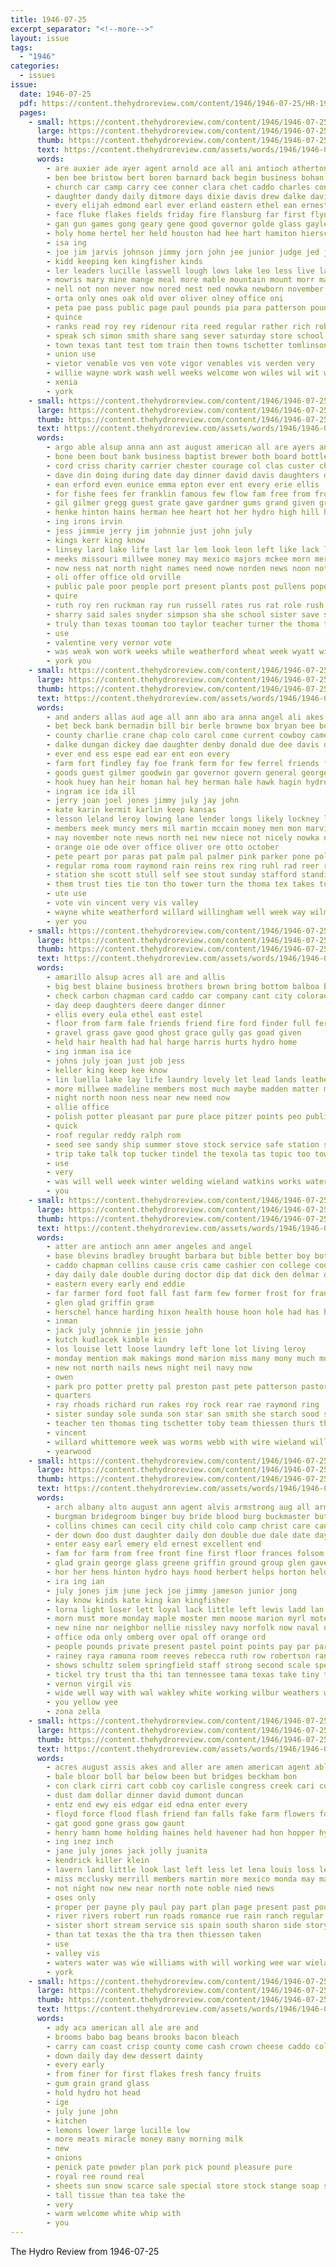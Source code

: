 ```yaml
---
title: 1946-07-25
excerpt_separator: "<!--more-->"
layout: issue
tags:
  - "1946"
categories:
  - issues
issue:
  date: 1946-07-25
  pdf: https://content.thehydroreview.com/content/1946/1946-07-25/HR-1946-07-25.pdf
  pages:
    - small: https://content.thehydroreview.com/content/1946/1946-07-25/small/HR-1946-07-25-01.jpg
      large: https://content.thehydroreview.com/content/1946/1946-07-25/large/HR-1946-07-25-01.jpg
      thumb: https://content.thehydroreview.com/content/1946/1946-07-25/thumbnails/HR-1946-07-25-01.jpg
      text: https://content.thehydroreview.com/assets/words/1946/1946-07-25/HR-1946-07-25-01.txt
      words:
        - are auxier ade ayer agent arnold ace all ani antioch atherton ago altus ark author and alderson adkins august american ana alva
        - ben bee bristow bert boren barnard back begin business bohan buddy branson bar best bird bassler bath box baby bill belis bible beckham baptist bassett backe boys been belle better bethel born bobbie brett battle berry bayless bass baker but
        - church car camp carry cee conner clara chet caddo charles congress cordial christian colorado cast college cousin custer carruth creekmore churches clifford cook cad clinton cen cheryl came clyde court cedar can cecil chief circle cope cattle cone canyon crable cane city colo cor county coy con cody carolyn cartwright class canada cua colin center cox
        - daughter dandy daily ditmore days dixie davis drew dalke david during dent dick dire durant day divine death dean director dallas delbert doing
        - every elijah edmond earl ever erland eastern ethel ean ernest eden epton elk east even etna ela elwood
        - face fluke flakes fields friday fire flansburg far first flynn force for full front friendly flowers fone from fires found former field fred
        - gan gun games gong geary gene good governor golde glass gayle given grow game guthrie goss gregg grady gra george gia glen grand glance guard greeson gaia glidewell general gwaltney georgetown gilmer group
        - holy home hertel her held houston had hee hart hamiton hiersche horace husband him hammon homa hice hughes hydro horn herman harmony house hodge hie has hor hastings hay heidebrecht herbert hom henry heir hinton
        - isa ing
        - joe jim jarvis johnson jimmy jorn john jee junior judge jed july jordan
        - kidd keeping ken kingfisher kinds
        - ler leaders lucille lasswell lough lows lake leo less live large lack life leroy line longs last long leon little land loui latter like list loss lloyd lead leona luke lawton labor lyle low
        - mowris mary mine mange meal more mable mountain mount morr martin mayor martins marvin miner made miss mortis morris march mays missouri messimer mckee most major man mies mcalester mae matter many miller moody moore murphy meth michael malloy monday merle mor
        - nell not non never now nored nest ned nowka newborn november need name needs ning nine new nail night
        - orta only ones oak old over oliver olney office oni
        - peta pae pass public page paul pounds pia para patterson pound pastor peon pea price part potter pot people punt phipps pretty park paper
        - quince
        - ranks read roy rey ridenour rita reed regular rather rich robert race rick real reynolds rutherford reps ralph rob raymond ring ray ree rand rea roselyn roberta rider rado ran reasons reeder
        - speak sch simon smith share sang sever saturday store school seven said sapp summer special saw see she sund sale sae stange states seater son sais sunday session scarce season stage score stevens solo sam state staff shaw shown swim stores second spies stock sayre scout sat sup severe sic six sen sie speake shipman shoop story supe soap shan
        - town texas tant test tom train then towns tschetter tomlinson till toward ton theo ted them tough thomas taylor tack tindel thee thompson trip ten trend table tolle than turner too tees take the toby
        - union use
        - vietor venable vos ven vote vigor venables vis verden very
        - willie wayne work wash well weeks welcome won wiles wil wit wilburn week want waltner walt wicker winner will with while west wire worker went watt weatherford was willard way weaver why war wolf woodward
        - xenia
        - york
    - small: https://content.thehydroreview.com/content/1946/1946-07-25/small/HR-1946-07-25-02.jpg
      large: https://content.thehydroreview.com/content/1946/1946-07-25/large/HR-1946-07-25-02.jpg
      thumb: https://content.thehydroreview.com/content/1946/1946-07-25/thumbnails/HR-1946-07-25-02.jpg
      text: https://content.thehydroreview.com/assets/words/1946/1946-07-25/HR-1946-07-25-02.txt
      words:
        - argo able alsup anna ann ast august american all are ayers and
        - bone been bout bank business baptist brewer both board bottle buy bradley breth boys brothers
        - cord criss charity carrier chester courage col clas custer church child clyde candi coop camp city cece county clarence cantrell company carnegie check collins caddo cashier coyle camera card can
        - dave din doing during date day dinner david davis daughters dunn dixie death daughter due
        - ean erford even eunice emma epton ever ent every erie ellis
        - for fishe fees fer franklin famous few flow fam free from front friends friday farmer flowers fails fan first fairly
        - gil gilmer gregg guest grate gave gardner gums grand given graft going
        - henke hinton hains herman hee heart hot her hydro high hill herbert hand head handle harry has held had howard hansen house home hard him
        - ing irons irvin
        - jess jimmie jerry jim johnnie just john july
        - kings kerr king know
        - linsey lard lake life last lar lem look leon left like lack lens lor loyd let lunch lee
        - meeks missouri millwee money may mexico majors mckee morn merle mill mans man monday mcphearson marshall means much many most
        - now ness nat north night names need nowe norden news noon not noland nona new near ner
        - oli offer office old orville
        - public pale poor people port present plants post pullens pope pullen pleasure pee poli press pet ports person page part park
        - quire
        - ruth roy ren ruckman ray run russell rates rus rat role rush robert roman
        - sharry said sales snyder simpson sha she school sister save smith simmons south sah self sid state spencer sons saving schools sch side sincere soldi service story shirley such see sunday strem sie send saturday sue small states selma
        - truly than texas tooman too taylor teacher turner the thoma trail tucker toe town terry thomas
        - use
        - valentine very vernor vote
        - was weak won work weeks while weatherford wheat week wyatt will watch walter with ward want went way winter wee western wells well
        - york you
    - small: https://content.thehydroreview.com/content/1946/1946-07-25/small/HR-1946-07-25-03.jpg
      large: https://content.thehydroreview.com/content/1946/1946-07-25/large/HR-1946-07-25-03.jpg
      thumb: https://content.thehydroreview.com/content/1946/1946-07-25/thumbnails/HR-1946-07-25-03.jpg
      text: https://content.thehydroreview.com/assets/words/1946/1946-07-25/HR-1946-07-25-03.txt
      words:
        - and anders allas aud age all ann abo ara anna angel ali akes ashing alex alt aman albert are angeles america aloe
        - bet beck bank bernadin bill bir berle browne box bryan bee boy ben burr brother bridge blue boston but burg big bring both buy bethel ballou best brothers better been byram born baptist brake biase bob barbara
        - county charlie crane chap colo carol come current cowboy came cake choice cotton claude caddo cream course cattle carl can city church custer copper coffey carpenter crites cruzan carruth credit canton car
        - dalke dungan dickey dae daughter denby donald due dee davis dixie dinner dry day double delmer
        - ever end ess espe ead ear ent eon every
        - farm fort findley fay foe frank ferm for few ferrel friends fae friday flo fam fey freidline fos from
        - goods guest gilmer goodwin gar governor govern general george gilmore gil gee game geary glazier given good gants gloria
        - hook huey han heir homan hal hey herman hale hawk hagin hydro hoge has house home harri had hawkins held hinton hon homer harvey hoyt her hanes
        - ingram ice ida ill
        - jerry joan joel jones jimmy july jay john
        - kate karin kermit karlin keep kansas
        - lesson leland leroy lowing lane lender longs likely lockney long loan life lee law last leonard leas loud los latter lome living
        - members meek muncy mers mil martin mccain money men mon marvin mariage mary made mills moe massey messimer must man meth merle morning
        - nay november note news north nei new niece not nicely nowka nies now ned
        - orange oie ode over office oliver ore otto october
        - pete peart por paras pat palm pal palmer pink parker pone poli people price paul paler present peed pautz president part pana
        - regular roma room raymond rain reins rex ring ruhl rad reer riley richard res ree roy robert rae ray rons rose
        - station she scott stull self see stout sunday stafford standing sad sylvester sion sed scudder surgeon start said sor soon soules such sister sis speaker shower shade still stead sos son sylvan set shelton sale service street state sal short seal sat stockton spokes
        - them trust ties tie ton tho tower turn the thoma tex takes turner till thing try texas tae trip tash tony tune ted thomason
        - ute use
        - vote vin vincent very vis valley
        - wayne white weatherford willard willingham well week way wilma wil wash want williams world wearing wen while wells was with worthy wheel will west william welcome weathers
        - yer you
    - small: https://content.thehydroreview.com/content/1946/1946-07-25/small/HR-1946-07-25-04.jpg
      large: https://content.thehydroreview.com/content/1946/1946-07-25/large/HR-1946-07-25-04.jpg
      thumb: https://content.thehydroreview.com/content/1946/1946-07-25/thumbnails/HR-1946-07-25-04.jpg
      text: https://content.thehydroreview.com/assets/words/1946/1946-07-25/HR-1946-07-25-04.txt
      words:
        - amarillo alsup acres all are and allis
        - big best blaine business brothers brown bring bottom balboa billy bonnie baker bill bridgeport back barn bascom bradley blue
        - check carbon chapman card caddo car company cant city colorado churn can champlin clinton camp county call clyde colony carl child care
        - day deep daughters deere danger dinner
        - ellis every eula ethel east estel
        - floor from farm fale friends friend fire ford finder full fern fost flansburg for fine
        - gravel grass gave good ghost grace gully gas goad given
        - held hair health had hal harge harris hurts hydro home
        - ing inman isa ice
        - johns july joan just job jess
        - keller king keep kee know
        - lin luella lake lay life laundry lovely let lead lands leather lee lemme lap
        - more millwee madeline members most much maybe madden matter money murphy mccully model mile mound
        - night north noon ness near new need now
        - ollie office
        - polish potter pleasant par pure place pitzer points peo public pope pascal pearl pete proper per paper people power pink poo paul pick
        - quick
        - roof regular reddy ralph rom
        - seed see sandy ship summer stove stock service safe station sales sand sale side shower south style subject sandlin
        - trip take talk top tucker tindel the texola tas topic too town them
        - use
        - very
        - was will well week winter welding wieland watkins works water with wells work weeks weatherford welcome weather write
        - you
    - small: https://content.thehydroreview.com/content/1946/1946-07-25/small/HR-1946-07-25-05.jpg
      large: https://content.thehydroreview.com/content/1946/1946-07-25/large/HR-1946-07-25-05.jpg
      thumb: https://content.thehydroreview.com/content/1946/1946-07-25/thumbnails/HR-1946-07-25-05.jpg
      text: https://content.thehydroreview.com/assets/words/1946/1946-07-25/HR-1946-07-25-05.txt
      words:
        - atter are antioch ann amer angeles and angel
        - base blevins bradley brought barbara but bible better boy both bank bar bare boards bertha broadway been buy
        - caddo chapman collins cause cris came cashier con college cody county clyde cotton carl cox city congress
        - day daily dale double during doctor dip dat dick den delmar delay dress dona david diego
        - eastern every early end eddie
        - far farmer ford foot fall fast farm few former frost for frank favor felton fost fred folks friday fun fath first forman friends found frankenfeld from forks
        - glen glad griffin gram
        - herschel hance harding hixon health house hoon hole had has hin hall hoof holding hinton hydro helen her henry home hoes
        - inman
        - jack july johnnie jin jessie john
        - kutch kudlacek kimble kin
        - los louise lett loose laundry left lone lot living leroy
        - monday mention mak makings mond marion miss many mony much morris mow mower marie morning might moody model mabel
        - new not north nails news night neil navy now
        - owen
        - park pro potter pretty pal preston past pete patterson pastor pitch pope payne patter
        - quarters
        - ray rhoads richard run rakes roy rock rear rae raymond ring
        - sister sunday sole sunda son star san smith she starch sood sickle sparks shoe safe side sing shoop see sessions saturday
        - teacher ten thomas ting tschetter toby team thiessen thurs them the too
        - vincent
        - willard whittemore week was worms webb with wire wieland will wendell wonder working
        - yearwood
    - small: https://content.thehydroreview.com/content/1946/1946-07-25/small/HR-1946-07-25-06.jpg
      large: https://content.thehydroreview.com/content/1946/1946-07-25/large/HR-1946-07-25-06.jpg
      thumb: https://content.thehydroreview.com/content/1946/1946-07-25/thumbnails/HR-1946-07-25-06.jpg
      text: https://content.thehydroreview.com/assets/words/1946/1946-07-25/HR-1946-07-25-06.txt
      words:
        - arch albany alto august ann agent alvis armstrong aug all arm arthur ald ave and atwell acre army are
        - burgman bridegroom binger buy bride blood burg buckmaster but boot brother bouquet blough blue been best business boyd betty boston blackie bost back bill blackman borden bank bassler bore brides barber bryan
        - collins chimes can cecil city child colo camp christ care cancer clair conquest company carruth corporal close chose call come car county cotten carl coy cope charles ching cai class cotton coffee
        - der down doo dust daughter daily don double due dale date day dorsey dinner dewey days during daughters dress
        - enter easy earl emery eld ernest excellent end
        - fam for farm from free front fine first floor frances folsom flansburg furlough farra fest frank frankie friday falls felton fresh florida farrel
        - glad grain george glass greene griffin ground group glen gave good gorman given gift goes guest general
        - hor her hens hinton hydro hays hood herbert helps horton held hot home had heres honor hair has high hubert harry horn homa hatfield hop
        - ira ing ian
        - july jones jim june jeck joe jimmy jameson junior jong
        - kay know kinds kate king kan kingfisher
        - lorna light loser lett loyal lack little left lewis ladd lan lou living logan lesson lee let land last life lawton love loy louis
        - morn must more monday maple moster men moose marion myrl mote mor mash morris mar music margaret mattie miller marriage mae missouri myrna mexico many model members minister mildred miss made man master
        - new nine nor neighbor nellie nissley navy norfolk now naval not night news
        - office oda only omberg over opal off orange ord
        - people pounds private present pastel point points pay par parker pride poy pool park patsy pink press per pitzer pers patzer past
        - rainey raya ramona room reeves rebecca ruth row robertson rank ren roses rock rockers radio roy russel russell rowland ring raymond rogers res ray rocker reside red ralph run
        - shows schultz solem springfield staff strong second scale speak strength sang simple stuber string season saturday station sons style still school seed smith she store service stockton straw senator speech size sas speck sawatzky sheri sunday sergeant saar street sunda shall sleep sale square see scarce son sister spain simmons soon
        - tickel try trust tha thi tan tennessee tama texas take tiny table topic tack trail thomas tap tonic trip triplett them the till throw
        - vernon virgil vis
        - wide well way with wal wakley white working wilbur weathers work weak ware wile went wells welding week while waldrep weeks west weekly weatherford was wedding will
        - you yellow yee
        - zona zella
    - small: https://content.thehydroreview.com/content/1946/1946-07-25/small/HR-1946-07-25-07.jpg
      large: https://content.thehydroreview.com/content/1946/1946-07-25/large/HR-1946-07-25-07.jpg
      thumb: https://content.thehydroreview.com/content/1946/1946-07-25/thumbnails/HR-1946-07-25-07.jpg
      text: https://content.thehydroreview.com/assets/words/1946/1946-07-25/HR-1946-07-25-07.txt
      words:
        - acres august assis akes and aller are amen american agent able amarillo april area all
        - bale bloor boll bar below been but bridges beckham bon
        - con clark cirri cart cobb coy carlisle congress creek cari county cotton channel carl city corn chisum clayton caddo cattle curt
        - dust dam dollar dinner david dumont duncan
        - entz end ewy eis edgar eid edna enter every
        - floyd force flood flash friend fan falls fake farm flowers fort for from fanny fenter
        - gat good gone grass gow gaunt
        - henry hamn home holding haines held havener had hon hopper hydro has her high huge house how
        - ing inez inch
        - jane july jones jack jolly juanita
        - kendrick killer klein
        - lavern land little look last left less let lena louis loss lence long lake lloyd lakes
        - miss mcclusky merrill members martin more mexico monda may madge mir marshall monday must mis million
        - not night now new near north note noble nied news
        - oses only
        - proper per payne ply paul pay part plan page present past pounds pro
        - river rivers robert run roads romance rue rain ranch regular roy
        - sister short stream service sis spain south sharon side story smith sunday shows sugar shown sible shirley
        - than tat texas the tha tra then thiessen taken
        - use
        - valley vis
        - waters water was wie williams with will working wee war wieland week washita wendell wage
        - york
    - small: https://content.thehydroreview.com/content/1946/1946-07-25/small/HR-1946-07-25-08.jpg
      large: https://content.thehydroreview.com/content/1946/1946-07-25/large/HR-1946-07-25-08.jpg
      thumb: https://content.thehydroreview.com/content/1946/1946-07-25/thumbnails/HR-1946-07-25-08.jpg
      text: https://content.thehydroreview.com/assets/words/1946/1946-07-25/HR-1946-07-25-08.txt
      words:
        - ady aca american all ale are and
        - brooms babo bag beans brooks bacon bleach
        - carry can coast crisp county come cash crown cheese caddo colorado cabbage corn
        - down daily day dew dessert dainty
        - every early
        - from finer for first flakes fresh fancy fruits
        - gum grain grand glass
        - hold hydro hot head
        - ige
        - july june john
        - kitchen
        - lemons lower large lucille low
        - more meats miracle money many morning milk
        - new
        - onions
        - penick pate powder plan pork pick pound pleasure pure
        - royal ree round real
        - sheets sun snow scarce sale special store stock stange soap soda stores saving
        - tall tissue than tea take the
        - very
        - warm welcome white whip with
        - you
---
```


The Hydro Review from 1946-07-25

<!--more-->


